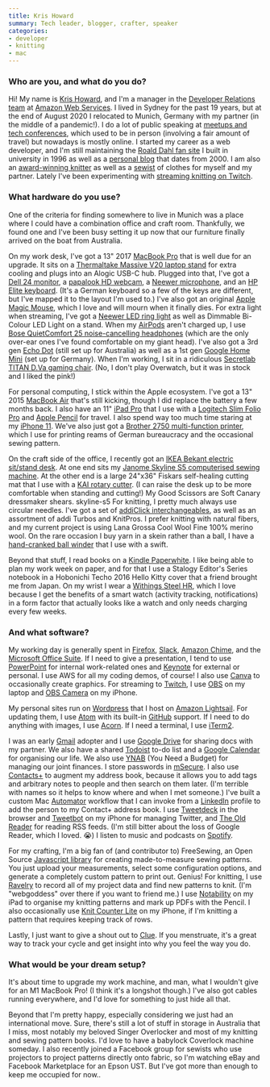 ```yaml
---
title: Kris Howard
summary: Tech leader, blogger, crafter, speaker
categories:
- developer
- knitting
- mac 
---
```


### Who are you, and what do you do?

Hi! My name is [Kris Howard](https://krishoward.org/ "Kris' website."), and I'm a manager in the [Developer Relations team](https://aws.amazon.com/developer/community/evangelists/ "The developer relations team at AWS.") at [Amazon Web Services][aws]. I lived in Sydney for the past 19 years, but at the end of August 2020 I relocated to Munich, Germany with my partner (in the middle of a pandemic!). I do a lot of public speaking at [meetups and tech conferences](https://krishoward.org/#talks "Kris' talks."), which used to be in person (involving a fair amount of travel) but nowadays is mostly online. I started my career as a web developer, and I'm still maintaining the [Roald Dahl fan site](https://www.roalddahlfans.com/ "Kris' Roald Dahl fan site.") I built in university in 1996 as well as a [personal blog](https://www.web-goddess.org "Kris' weblog.") that dates from 2000. I am also an [award-winning knitter](https://www.web-goddess.org/archive/11211 "Kris' post about winning knitting awards.") as well as a [sewist](https://www.threadsmagazine.com/2012/10/11/sewer-vs-sewist "An article about the words 'sewer' and 'sewist'.") of clothes for myself and my partner. Lately I've been experimenting with [streaming knitting on Twitch](https://www.twitch.tv/krishoward_aws "Kris' Twitch account.").

### What hardware do you use?

One of the criteria for finding somewhere to live in Munich was a place where I could have a combination office and craft room. Thankfully, we found one and I've been busy setting it up now that our furniture finally arrived on the boat from Australia.

On my work desk, I've got a 13" 2017 [MacBook Pro][macbook-pro] that is well due for an upgrade. It sits on a [Thermaltake Massive V20 laptop stand][massive-v20] for extra cooling and plugs into an Alogic USB-C hub. Plugged into that, I've got a [Dell 24 monitor][p2419h], a [papalook HD webcam][af925], a [Neewer microphone][usb-microphone-kit], and an [HP Elite keyboard][ku-1156]. (It's a German keyboard so a few of the keys are different, but I've mapped it to the layout I'm used to.) I've also got an original [Apple Magic Mouse][magic-mouse], which I love and will mourn when it finally dies. For extra light when streaming, I've got a [Neewer LED ring light][tabletop-10-inch-usb-led-ring-light] as well as Dimmable Bi-Colour LED Light on a stand. When my [AirPods][] aren't charged up, I use [Bose QuietComfort 25 noise-cancelling headphones][quietcomfort-25] (which are the only over-ear ones I've found comfortable on my giant head). I've also got a 3rd gen [Echo Dot][echo-dot] (still set up for Australia) as well as a 1st gen [Google Home Mini][google-home-mini] (set up for Germany). When I'm working, I sit in a ridiculous [Secretlab TITAN D.Va gaming chair][titan]. (No, I don't play Overwatch, but it was in stock and I liked the pink!)
  
 For personal computing, I stick within the Apple ecosystem. I've got a 13" 2015 [MacBook Air][macbook-air] that's still kicking, though I did replace the battery a few months back. I also have an 11" [iPad Pro][ipad-pro] that I use with a [Logitech Slim Folio Pro][slim-folio-pro] and [Apple Pencil][pencil] for travel. I also spend way too much time staring at my [iPhone 11][iphone-11]. We've also just got a [Brother 2750 multi-function printer][mfc-l2750dw], which I use for printing reams of German bureaucracy and the occasional sewing pattern.
 
On the craft side of the office, I recently got an [IKEA Bekant electric sit/stand desk][bekant]. At one end sits my [Janome Skyline S5 computerised sewing machine][skyline-s5]. At the other end is a large 24"x36" Fiskars self-healing cutting mat that I use with a [KAI rotary cutter][rx-45]. (I can raise the desk up to be more comfortable when standing and cutting!) My Good Scissors are Soft Canary dressmaker shears.
 skyline-s5 
For knitting, I pretty much always use circular needles. I've got a set of [addiClick interchangeables][addiclick-basic], as well as an assortment of addi Turbos and KnitPros. I prefer knitting with natural fibers, and my current project is using Lana Grossa Cool Wool Fine 100% merino wool. On the rare occasion I buy yarn in a skein rather than a ball, I have a [hand-cranked ball winder][ybw-a] that I use with a swift.
  
Beyond that stuff, I read books on a [Kindle Paperwhite][kindle-paperwhite]. I like being able to plan my work week on paper, and for that I use a Stalogy Editor's Series notebook in a Hobonichi Techo 2016 Hello Kitty cover that a friend brought me from Japan. On my wrist I wear a [Withings Steel HR][steel-hr], which I love because I get the benefits of a smart watch (activity tracking, notifications) in a form factor that actually looks like a watch and only needs charging every few weeks.
  
### And what software?

My working day is generally spent in [Firefox][], [Slack][], [Amazon Chime][chime], and the [Microsoft Office Suite][office]. If I need to give a presentation, I tend to use [PowerPoint][] for internal work-related ones and [Keynote][] for external or personal. I use AWS for all my coding demos, of course! I also use [Canva][] to occasionally create graphics. For streaming to [Twitch][], I use [OBS][obs-studio] on my laptop and [OBS Camera][camera-for-obs-studio-ios] on my iPhone.

My personal sites run on [Wordpress][] that I host on [Amazon Lightsail][lightsail]. For updating them, I use [Atom][] with its built-in [GitHub][] support. If I need to do anything with images, I use [Acorn][]. If I need a terminal, I use [iTerm2][].

I was an early [Gmail][] adopter and I use [Google Drive][google-drive] for sharing docs with my partner. We also have a shared [Todoist][] to-do list and a [Google Calendar][google-calendar] for organising our life. We also use [YNAB][] (You Need a Budget) for managing our joint finances. I store passwords in [mSecure][]. I also use [Contacts+][contacts-plus] to augment my address book, because it allows you to add tags and arbitrary notes to people and then search on them later. (I'm terrible with names so it helps to know where and when I met someone.) I've built a custom Mac [Automator][] workflow that I can invoke from a [LinkedIn][] profile to add the person to my Contact+ address book. I use [Tweetdeck][] in the browser and [Tweetbot][tweetbot-ios] on my iPhone for managing Twitter, and [The Old Reader][the-old-reader] for reading RSS feeds. (I'm still bitter about the loss of Google Reader, which I loved. 😭) I listen to music and podcasts on [Spotify][].

For my crafting, I'm a big fan of (and contributor to) FreeSewing, an Open Source [Javascript library][freesewing] for creating made-to-measure sewing patterns. You just upload your measurements, select some configuration options, and generate a completely custom pattern to print out. Genius! For knitting, I use [Ravelry][] to record all of my project data and find new patterns to knit. (I'm "webgoddess" over there if you want to friend me.) I use [Notability][notability-ios] on my iPad to organise my knitting patterns and mark up PDFs with the Pencil. I also occasionally use [Knit Counter Lite][knit-counter-lite-ios] on my iPhone, if I'm knitting a pattern that requires keeping track of rows.  

Lastly, I just want to give a shout out to [Clue][clue-ios]. If you menstruate, it's a great way to track your cycle and get insight into why you feel the way you do.

### What would be your dream setup?

It's about time to upgrade my work machine, and man, what I wouldn't give for an M1 MacBook Pro! (I think it's a longshot though.) I've also got cables running everywhere, and I'd love for something to just hide all that.
 
Beyond that I'm pretty happy, especially considering we just had an international move. Sure, there's still a lot of stuff in storage in Australia that I miss, most notably my beloved Singer Overlocker and most of my knitting and sewing pattern books. I'd love to have a babylock Coverlock machine someday. I also recently joined a Facebook group for sewists who use projectors to project patterns directly onto fabric, so I'm watching eBay and Facebook Marketplace for an Epson UST. But I've got more than enough to keep me occupied for now..

[acorn]: https://flyingmeat.com/acorn/ "An image editor for the Mac."
[addiclick-basic]: https://shop.addi.de/en/addiclick-basic "A sewing needles kit."
[af925]: https://papalook.com/products/papalook-af925-1080p-autofocus-webcam "A 1080P webcam."
[airpods]: https://en.wikipedia.org/wiki/AirPods "Wireless in-ear headphones."
[atom]: https://atom.io/ "A text editor based on web technology."
[automator]: https://en.wikipedia.org/wiki/Automator_(software) "Software included with Mac OS X for creating script-based workflows."
[aws]: https://aws.amazon.com/ "Amazon's web service platforms."
[bekant]: https://www.ikea.com/us/en/catalog/products/S19022530/ "A desk."
[camera-for-obs-studio-ios]: https://itunes.apple.com/us/app/obs-studio-iphone-video-source/id1352834008 "An app for streaming video."
[canva]: https://www.canva.com/ "Web-based design software."
[chime]: https://aws.amazon.com/chime/ "A business communications service."
[clue-ios]: https://itunes.apple.com/us/app/clue-health-period-tracker/id657189652 "A period and health tracking app."
[contacts-plus]: https://www.contactsplus.com/ "A contacts management service."
[echo-dot]: https://www.amazon.com/Amazon-Echo-Dot-Previous-Generation/b?ie=UTF8&node=14047587011 "A small smart speaker."
[firefox]: https://www.mozilla.org/en-US/firefox/new/ "A cross-platform open-source web browser."
[freesewing]: https://github.com/freesewing/freesewing/ "A JavaScript library for working with sewing patterns."
[github]: https://github.com/ "A Git code repository service."
[gmail]: https://mail.google.com/mail/ "Web-based email."
[google-calendar]: https://en.wikipedia.org/wiki/Google_Calendar "A web-based calendar client."
[google-drive]: https://drive.google.com/ "A cloud storage service."
[google-home-mini]: https://en.wikipedia.org/wiki/Google_Home#Home_Mini "A smart speaker."
[ipad-pro]: https://en.wikipedia.org/wiki/IPad_Pro "An iOS tablet."
[iphone-11]: https://en.wikipedia.org/wiki/IPhone_11 "A 6.06 inch iOS smartphone."
[iterm2]: https://iterm2.com/ "An alternative terminal application for Mac OS X."
[keynote]: https://www.apple.com/keynote/ "Presentation software for the Mac."
[kindle-paperwhite]: https://www.amazon.com/Kindle-Paperwhite-Touch-light/dp/B007OZNZG0 "An e-book reader with a book-like screen."
[knit-counter-lite-ios]: https://apps.apple.com/au/app/knit-counter-lite/id310821956 "An app for tracking stitch counts."
[ku-1156]: https://www.newegg.com/p/0GA-00HJ-00006 "A wired keyboard."
[lightsail]: https://aws.amazon.com/lightsail/ "A web hosting service."
[linkedin]: https://www.linkedin.com "A business-focused social network."
[macbook-air]: https://www.apple.com/macbook-air/ "A very thin laptop."
[macbook-pro]: https://www.apple.com/macbook-pro/ "A laptop."
[magic-mouse]: https://en.wikipedia.org/wiki/Magic_Mouse "A multi-touch mouse."
[massive-v20]: https://www.thermaltake.com/massive-v20.html "A laptop cooler stand."
[mfc-l2750dw]: https://www.brother-usa.com/products/mfcl2750dw "A multi-function mono laser printer."
[msecure]: https://www.msecure.com/ "Password management software."
[notability-ios]: https://itunes.apple.com/us/app/notability/id360593530 "A note-taking app."
[obs-studio]: https://obsproject.com/ "Video recording and streaming software."
[office]: https://products.office.com/en-us/home "An office productivity suite."
[p2419h]: https://www.dell.com/en-au/shop/dell-24-monitor-p2419h/apd/210-apyq/monitors-monitor-accessories "A 24 inch LCD monitor."
[pencil]: https://www.fiftythree.com/pencil "An iPad stylus."
[powerpoint]: https://products.office.com/en-us/powerpoint "Presentation software."
[quietcomfort-25]: https://www.bose.com/en_us/products/headphones/over_ear_headphones/quietcomfort-25-acoustic-noise-cancelling-headphones-apple-devices.html "Noise-cancelling headphones."
[ravelry]: https://www.ravelry.com/ "A social network for knitters and crocheters."
[rx-45]: https://kaiscissors.com/kai-rx-45-rotary-cutter-45mm/ "A rotary cutter."
[skyline-s5]: https://www.janome.com/machines/sewing/skyline--s5/ "A sewing machine."
[slack]: https://slack.com/ "A collaboration service."
[slim-folio-pro]: https://www.logitech.com/en-us/products/ipad-keyboards/slim-folio-pro.html "A keyboard case for the iPad Pro."
[spotify]: https://www.spotify.com/us/ "A music streaming service."
[steel-hr]: https://www.withings.com/de/en/steel-hr "An activity tracker/watch."
[tabletop-10-inch-usb-led-ring-light]: https://neewer.com/products/ring-lights-10095097 "A ring light."
[the-old-reader]: https://theoldreader.com/ "A social feed reader."
[titan]: https://secretlab.eu/collections/titan-series "A gaming chair."
[todoist]: https://todoist.com/ "A to-do service."
[tweetbot-ios]: https://tapbots.com/tweetbot/ "A Twitter client for iOS."
[tweetdeck]: https://about.twitter.com/products/tweetdeck "A multi-column Twitter client."
[twitch]: https://www.twitch.tv/ "A video broadcasting service."
[usb-microphone-kit]: https://neewer.com/products/neewer-usb-microphone-kit-40096609<Paste> "A USB microphone kit."
[wordpress]: https://wordpress.com/ "Weblog publishing software."
[ybw-a]: https://www.stanwoodimports.com/stanwood-needlecraft-compact-yarn-ball-winder-hand-operated-ybw-a/ "A yarn ball winder."
[ynab]: https://www.youneedabudget.com/ "A service for helping people save money."
